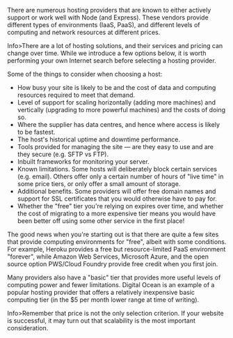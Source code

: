 There are numerous hosting providers that are known to either actively support or work well with Node (and Express). These vendors provide different types of environments (IaaS, PaaS), and different levels of computing and network resources at different prices.

Info>There are a lot of hosting solutions, and their services and pricing can change over time. While we introduce a few options below, it is worth performing your own Internet search before selecting a hosting provider.

Some of the things to consider when choosing a host:

* How busy your site is likely to be and the cost of data and computing resources required to meet that demand.
* Level of support for scaling horizontally (adding more machines) and vertically (upgrading to more powerful machines) and the costs of doing so.
* Where the supplier has data centres, and hence where access is likely to be fastest.
* The host's historical uptime and downtime performance.
* Tools provided for managing the site — are they easy to use and are they secure (e.g. SFTP vs FTP).
* Inbuilt frameworks for monitoring your server.
* Known limitations. Some hosts will deliberately block certain services (e.g. email). Others offer only a certain number of hours of "live time" in some price tiers, or only offer a small amount of storage.
* Additional benefits. Some providers will offer free domain names and support for SSL certificates that you would otherwise have to pay for.
* Whether the "free" tier you're relying on expires over time, and whether the cost of migrating to a more expensive tier means you would have been better off using some other service in the first place!

The good news when you're starting out is that there are quite a few sites that provide computing environments for "free", albeit with some conditions. For example, Heroku provides a free but resource-limited PaaS environment "forever", while Amazon Web Services, Microsoft Azure, and the open source option PWS/Cloud Foundry provide free credit when you first join.

Many providers also have a "basic" tier that provides more useful levels of computing power and fewer limitations. Digital Ocean is an example of a popular hosting provider that offers a relatively inexpensive basic computing tier (in the $5 per month lower range at time of writing).

Info>Remember that price is not the only selection criterion. If your website is successful, it may turn out that scalability is the most important consideration.
